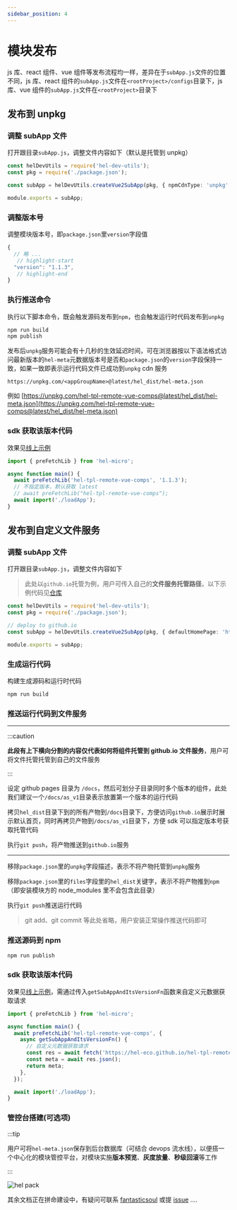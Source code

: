 ```yaml
---
sidebar_position: 4
---
```


# 模块发布

js 库、react 组件、vue 组件等发布流程均一样，差异在于`subApp.js`文件的位置不同，js 库、react 组件的`subApp.js`文件在`<rootProject>/configs`目录下，js 库、vue 组件的`subApp.js`文件在`<rootProject>`目录下

## 发布到 unpkg

### 调整 subApp 文件

打开跟目录`subApp.js`，调整文件内容如下（默认是托管到 unpkg）

```ts
const helDevUtils = require('hel-dev-utils');
const pkg = require('./package.json');

const subApp = helDevUtils.createVue2SubApp(pkg, { npmCdnType: 'unpkg' });

module.exports = subApp;
```

### 调整版本号

调整模块版本号，即`package.json`里`version`字段值

```js title="docusaurus.config.js"
{
  // 略 ...
   // highlight-start
  "version": "1.1.3",
   // highlight-end
}
```

### 执行推送命令

执行以下脚本命令，既会触发源码发布到`npm`，也会触发运行时代码发布到`unpkg`

```bash
npm run build
npm publish
```

发布后`unpkg`服务可能会有十几秒的生效延迟时间，可在浏览器按以下语法格式访问最新版本的`hel-meta`元数据版本号是否和`package.json`的`version`字段保持一致，如果一致即表示运行代码文件已成功到`unpkg` cdn 服务

```
https://unpkg.com/<appGroupName>@latest/hel_dist/hel-meta.json
```

例如 [https://unpkg.com/hel-tpl-remote-vue-comps@latest/hel_dist/hel-meta.json](https://unpkg.com/hel-tpl-remote-vue-comps@latest/hel_dist/hel-meta.json)

### sdk 获取该版本代码

效果见[线上示例](https://codesandbox.io/s/demo-load-remote-vue-comp-st0295?file=/src/main.js:0-577)

```ts
import { preFetchLib } from 'hel-micro';

async function main() {
  await preFetchLib('hel-tpl-remote-vue-comps', '1.1.3');
  // 不指定版本，默认获取 latest
  // await preFetchLib("hel-tpl-remote-vue-comps");
  await import('./loadApp');
}
```

## 发布到自定义文件服务

### 调整 subApp 文件

打开跟目录`subApp.js`，调整文件内容如下

> 此处以`github.io`托管为例，用户可传入自己的**文件服务托管路径**，以下示例代码见[仓库](https://github.com/hel-eco/hel-tpl-remote-vue-comp)

```ts
const helDevUtils = require('hel-dev-utils');
const pkg = require('./package.json');

// deploy to github.io
const subApp = helDevUtils.createVue2SubApp(pkg, { defaultHomePage: 'https://hel-eco.github.io/hel-tpl-remote-vue-comp/as_v1' });

module.exports = subApp;
```

### 生成运行代码

构建生成源码和运行时代码

```bash
npm run build
```

### 推送运行代码到文件服务

---

:::caution

**此段有上下横向分割的内容仅代表如何将组件托管到 github.io 文件服务**，用户可将文件托管托管到自己的文件服务

:::

设定 github pages 目录为 `/docs`，然后可划分子目录同时多个版本的组件，此处我们建议一个`/docs/as_v1`目录表示放置第一个版本的运行代码

拷贝`hel_dist`目录下到的所有产物到`/docs`目录下，方便访问`github.io`展示时展示默认首页，同时再拷贝产物到`/docs/as_v1`目录下，方便 sdk 可以指定版本号获取托管代码

执行`git push`，将产物推送到`github.io`服务

---

移除`package.json`里的`unpkg`字段描述，表示不将产物托管到`unpkg`服务

移除`package.json`里的`files`字段里的`hel_dist`关键字，表示不将产物推到`npm`（即安装模块方的 node_modules 里不会包含此目录）

执行`git push`推送运行代码

> git add、git commit 等此处省略，用户安装正常操作推送代码即可

### 推送源码到 npm

```bash
npm run publish
```

### sdk 获取该版本代码

效果见[线上示例](https://codesandbox.io/s/demo-load-remote-vue-comp-st0295?file=/src/main.js:0-577)，需通过传入`getSubAppAndItsVersionFn`函数来自定义元数据获取请求

```ts
import { preFetchLib } from 'hel-micro';

async function main() {
  await preFetchLib('hel-tpl-remote-vue-comps', {
    async getSubAppAndItsVersionFn() {
      // 自定义元数据获取请求
      const res = await fetch('https://hel-eco.github.io/hel-tpl-remote-vue-comp/as_v1/hel-meta.json');
      const meta = await res.json();
      return meta;
    },
  });

  await import('./loadApp');
}
```

### 管控台搭建(可选项)

:::tip

用户可将`hel-meta.json`保存到后台数据库（可结合 devops 流水线），以便搭一个中心化的模块管控平台，对模块实施**版本预览**、**灰度放量**、**秒级回滚**等工作

:::

![hel pack](https://tnfe.gtimg.com/image/f13q7cuzxt_1652895450360.png)

其余文档正在拼命建设中，有疑问可联系 [fantasticsoul](https://github.com/fantasticsoul) 或提 [issue](https://github.com/tnfe/hel/issues) ....
